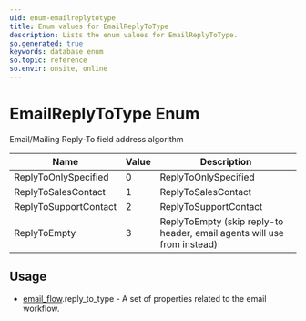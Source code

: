 ```yaml
---
uid: enum-emailreplytotype
title: Enum values for EmailReplyToType
description: Lists the enum values for EmailReplyToType.
so.generated: true
keywords: database enum
so.topic: reference
so.envir: onsite, online
---
```


# EmailReplyToType Enum

Email/Mailing Reply-To field address algorithm

| Name | Value | Description |
|------|-------|-------------|
|ReplyToOnlySpecified|0|ReplyToOnlySpecified|
|ReplyToSalesContact|1|ReplyToSalesContact|
|ReplyToSupportContact|2|ReplyToSupportContact|
|ReplyToEmpty|3|ReplyToEmpty (skip reply-to header, email agents will use from instead)|

## Usage

* [email_flow](../email-flow.md).reply_to_type - A set of properties related to the email workflow.
